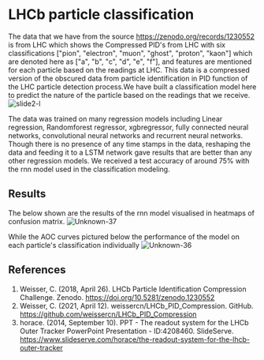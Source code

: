 # LHCb particle classification
The data that we have from the source https://zenodo.org/records/1230552 is from LHC which shows the Compressed PID's from LHC with six classifications ["pion", "electron", "muon", "ghost", "proton", "kaon"] which are denoted here as ["a", "b", "c", "d", "e", "f"], and features are mentioned for each particle based on the readings at LHC. This data is a compressed version of the obscured data from particle identification in PID function of the LHC particle detection process.We have built a classification model here to predict the nature of the particle based on the readings that we receive.
![slide2-l](https://github.com/Neelesh1305/LHCb-particle-classification/assets/113800036/b13033f2-8de4-4391-a270-d3974dce9af7)

The data was trained on many regression models including Linear regression, Randomforest regressor, xgbregressor, fully connected neural networks, convolutional neural networks and recurrent neural networks. Though there is no presence of any time stamps in the data, reshaping the data and feeding it to a LSTM network gave results that are better than any other regression models. We received a test accuracy of around 75% with the rnn model used in the classification modeling.
## Results
The below shown are the results of the rnn model visualised in heatmaps of confusion matrix.
![Unknown-37](https://github.com/Neelesh1305/LHCb-particle-classification/assets/113800036/c8008028-ac80-4b1f-82db-cfa9bc83ce6c)

While the AOC curves pictured below the performance of the model on each particle's classification individually
![Unknown-36](https://github.com/Neelesh1305/LHCb-particle-classification/assets/113800036/f09ac3e4-ce19-462c-852b-261f7fed4fcb)

## References
1. Weisser, C. (2018, April 26). LHCb Particle Identification Compression Challenge. Zenodo. https://doi.org/10.5281/zenodo.1230552
2. Weisser, C. (2021, April 12). weissercn/LHCb_PID_Compression. GitHub. https://github.com/weissercn/LHCb_PID_Compression
3. horace. (2014, September 10). PPT - The readout system for the LHCb Outer Tracker PowerPoint Presentation - ID:4208460. SlideServe. https://www.slideserve.com/horace/the-readout-system-for-the-lhcb-outer-tracker
‌
